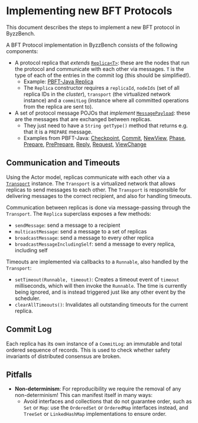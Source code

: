# Implementing new BFT Protocols

This document describes the steps to implement a new BFT protocol in ByzzBench.

A BFT Protocol implementation in ByzzBench consists of the following components:

- A protocol replica that _extends_ [`Replica<T>`](../simulator/src/main/java/byzzbench/simulator/Replica.java): these
  are the nodes that run the protocol and communicate with each other
  via messages. `T` is the type of each of the entries in the commit log (this should be simplified!).
  - Example: [PBFT-Java Replica](../simulator/src/main/java/byzzbench/simulator/protocols/pbft_java/PbftReplica.java)
  - The `Replica` constructor requires a `replicaId`, `nodeIds` (set of all replica IDs in the
    _cluster_), `transport` (the virtualized network instance) and a `commitLog` (instance where all committed
    operations from the replica are sent to).
- A set of protocol message POJOs that
  _implement_ [`MessagePayload`](../simulator/src/main/java/byzzbench/simulator/transport/MessagePayload.java): these
  are the messages that are exchanged between
  replicas.
  - They just need to have a `String getType()` method that returns e.g. that it is a `PREPARE` message.
  - Examples from
    PBFT-Java: [Checkpoint](../simulator/src/main/java/byzzbench/simulator/protocols/pbft_java/message/CheckpointMessage.java), [Commit](../simulator/src/main/java/byzzbench/simulator/protocols/pbft_java/message/CommitMessage.java), [NewView](../simulator/src/main/java/byzzbench/simulator/protocols/pbft_java/message/NewViewMessage.java), [Phase](../simulator/src/main/java/byzzbench/simulator/protocols/pbft_java/message/PhaseMessage.java), [Prepare](../simulator/src/main/java/byzzbench/simulator/protocols/pbft_java/message/PrepareMessage.java), [PrePrepare](../simulator/src/main/java/byzzbench/simulator/protocols/pbft_java/message/PrePrepareMessage.java), [Reply](../simulator/src/main/java/byzzbench/simulator/protocols/pbft_java/message/ReplyMessage.java), [Request](../simulator/src/main/java/byzzbench/simulator/protocols/pbft_java/message/RequestMessage.java), [ViewChange](../simulator/src/main/java/byzzbench/simulator/protocols/pbft_java/message/ViewChangeMessage.java)

## Communication and Timeouts

Using the Actor model, replicas communicate with each other via
a [`Transport`](../simulator/src/main/java/byzzbench/simulator/transport) instance.
The `Transport` is a virtualized network that allows replicas to send messages to each other.
The `Transport` is responsible for delivering messages to the correct recipient, and also for handling timeouts.

Communication between replicas is done via message-passing through the `Transport`. The `Replica` superclass exposes a
few methods:

- `sendMessage`: send a message to a recipient
- `multicastMessage`: send a message to a set of replicas
- `broadcastMessage`: send a message to every other replica
- `broadcastMessageIncludingSelf`: send a message to every replica, including self

Timeouts are implemented via callbacks to a `Runnable`, also handled by the `Transport`:

- `setTimeout(Runnable, timeout)`: Creates a timeout event of `timeout` milliseconds, which will then invoke
  the `Runnable`. The time is currently being ignored, and is instead triggered just like any other event by the
  scheduler.
- `clearAllTimeouts()`: Invalidates all outstanding timeouts for the current replica.

## Commit Log

Each replica has its own instance of a `CommitLog`: an immutable and total ordered sequence of records. This is used to
check whether safety invariants of distributed consensus are broken.

## Pitfalls

- **Non-determinism**: For reproducibility we require the removal of any non-determinism! This can manifest itself in
  many ways:
  - Avoid interfaces and collections that do not guarantee order, such as `Set` or `Map`: use the `OrderedSet` or
    `OrderedMap` interfaces instead, and `TreeSet` or `LinkedHashMap` implementations to ensure order.
